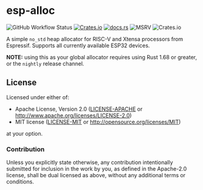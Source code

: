 # esp-alloc

![GitHub Workflow Status](https://img.shields.io/github/actions/workflow/status/esp-rs/esp-alloc/ci.yml?label=CI&logo=github&style=flat-square)
[![Crates.io](https://img.shields.io/crates/v/esp-alloc?color=C96329&logo=Rust&style=flat-square)](https://crates.io/crates/esp-alloc)
[![docs.rs](https://img.shields.io/docsrs/esp-alloc?color=C96329&logo=rust&style=flat-square)](https://docs.rs/esp-alloc)
![MSRV](https://img.shields.io/badge/MSRV-1.68-blue?style=flat-square)
![Crates.io](https://img.shields.io/crates/l/esp-alloc?style=flat-square)

A simple `no_std` heap allocator for RISC-V and Xtensa processors from Espressif. Supports all currently available ESP32 devices.

**NOTE:** using this as your global allocator requires using Rust 1.68 or greater, or the `nightly` release channel.

## License

Licensed under either of:

- Apache License, Version 2.0 ([LICENSE-APACHE](../LICENSE-APACHE) or http://www.apache.org/licenses/LICENSE-2.0)
- MIT license ([LICENSE-MIT](../LICENSE-MIT) or http://opensource.org/licenses/MIT)

at your option.

### Contribution

Unless you explicitly state otherwise, any contribution intentionally submitted for inclusion in
the work by you, as defined in the Apache-2.0 license, shall be dual licensed as above, without
any additional terms or conditions.
